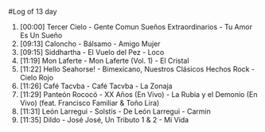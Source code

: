#Log of 13 day

1. [00:00] Tercer Cielo - Gente Comun Sueños Extraordinarios - Tu Amor Es Un Sueño
1. [09:13] Caloncho - Bálsamo - Amigo Mujer
1. [09:15] Siddhartha - El Vuelo del Pez - Loco
1. [11:19] Mon Laferte - Mon Laferte (Vol. 1) - El Cristal
1. [11:22] Hello Seahorse! - Bimexicano, Nuestros Clásicos Hechos Rock - Cielo Rojo
1. [11:26] Café Tacvba - Café Tacvba - La Zonaja
1. [11:29] Panteón Rococó - XX Años (En Vivo) - La Rubia y el Demonio (En Vivo) (feat. Francisco Familiar & Toño Lira)
1. [11:31] León Larregui - Solstis - De León Larregui - Carmin
1. [11:35] Dildo - José José, Un Tributo 1 & 2 - Mi Vida
